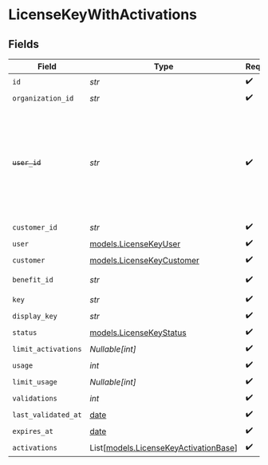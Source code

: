 # LicenseKeyWithActivations


## Fields

| Field                                                                                                                   | Type                                                                                                                    | Required                                                                                                                | Description                                                                                                             |
| ----------------------------------------------------------------------------------------------------------------------- | ----------------------------------------------------------------------------------------------------------------------- | ----------------------------------------------------------------------------------------------------------------------- | ----------------------------------------------------------------------------------------------------------------------- |
| `id`                                                                                                                    | *str*                                                                                                                   | :heavy_check_mark:                                                                                                      | N/A                                                                                                                     |
| `organization_id`                                                                                                       | *str*                                                                                                                   | :heavy_check_mark:                                                                                                      | N/A                                                                                                                     |
| ~~`user_id`~~                                                                                                           | *str*                                                                                                                   | :heavy_check_mark:                                                                                                      | : warning: ** DEPRECATED **: This will be removed in a future release, please migrate away from it as soon as possible. |
| `customer_id`                                                                                                           | *str*                                                                                                                   | :heavy_check_mark:                                                                                                      | N/A                                                                                                                     |
| `user`                                                                                                                  | [models.LicenseKeyUser](../models/licensekeyuser.md)                                                                    | :heavy_check_mark:                                                                                                      | N/A                                                                                                                     |
| `customer`                                                                                                              | [models.LicenseKeyCustomer](../models/licensekeycustomer.md)                                                            | :heavy_check_mark:                                                                                                      | N/A                                                                                                                     |
| `benefit_id`                                                                                                            | *str*                                                                                                                   | :heavy_check_mark:                                                                                                      | The benefit ID.                                                                                                         |
| `key`                                                                                                                   | *str*                                                                                                                   | :heavy_check_mark:                                                                                                      | N/A                                                                                                                     |
| `display_key`                                                                                                           | *str*                                                                                                                   | :heavy_check_mark:                                                                                                      | N/A                                                                                                                     |
| `status`                                                                                                                | [models.LicenseKeyStatus](../models/licensekeystatus.md)                                                                | :heavy_check_mark:                                                                                                      | N/A                                                                                                                     |
| `limit_activations`                                                                                                     | *Nullable[int]*                                                                                                         | :heavy_check_mark:                                                                                                      | N/A                                                                                                                     |
| `usage`                                                                                                                 | *int*                                                                                                                   | :heavy_check_mark:                                                                                                      | N/A                                                                                                                     |
| `limit_usage`                                                                                                           | *Nullable[int]*                                                                                                         | :heavy_check_mark:                                                                                                      | N/A                                                                                                                     |
| `validations`                                                                                                           | *int*                                                                                                                   | :heavy_check_mark:                                                                                                      | N/A                                                                                                                     |
| `last_validated_at`                                                                                                     | [date](https://docs.python.org/3/library/datetime.html#date-objects)                                                    | :heavy_check_mark:                                                                                                      | N/A                                                                                                                     |
| `expires_at`                                                                                                            | [date](https://docs.python.org/3/library/datetime.html#date-objects)                                                    | :heavy_check_mark:                                                                                                      | N/A                                                                                                                     |
| `activations`                                                                                                           | List[[models.LicenseKeyActivationBase](../models/licensekeyactivationbase.md)]                                          | :heavy_check_mark:                                                                                                      | N/A                                                                                                                     |